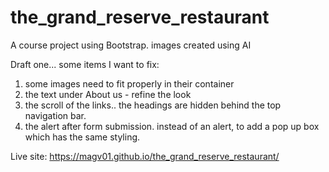 # the_grand_reserve_restaurant

A course project using Bootstrap. 
images created using AI

Draft one... some items I want to fix: 

1)  some images need to fit properly in their container
2)  the text under About us - refine the look
3)  the scroll of the links.. the headings are hidden behind the top navigation bar.
4)  the alert after form submission. instead of an alert, to add a pop up box which has the same styling. 


Live site: https://magv01.github.io/the_grand_reserve_restaurant/ 


